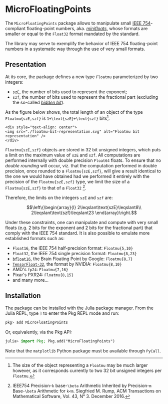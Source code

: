 # MicroFloatingPoints

The `MicroFloatingPoints` package allows to manipulate small [IEEE 754](https://en.wikipedia.org/wiki/IEEE_754)-compliant floating-point numbers, aka. [*minifloats*](https://en.wikipedia.org/wiki/Minifloat), whose formats are smaller or equal to the `Float32` format mandated by the standard.

The library may serve to exemplify the behavior of IEEE 754 floating-point numbers in a systematic way through the use of very small formats.

## Presentation

At its core, the package defines a new type `Floatmu` parameterized by two integers:

- `szE`, the number of bits used to represent the exponent;
- `szf`, the number of bits used to represent the fractional part (excluding the so-called [*hidden bit*](https://en.wikipedia.org/wiki/Significand#The_hidden_bit_in_floating_point)).

As the figure below shows, the total length of an object of the type `Floatmu{szE,szf}` is ``1+\text{szE}+\text{szf}`` bits[^1].

[^1]: The size of the object representing a `Floatmu` may be much larger however, as it corresponds currently to two 32 bit unsigned integers per `Floatmu`.

```@raw html
<div style="text-align: center">
<img src="./floatmu-bit-representation.svg" alt="Floatmu bit representation" />
</div>
```

`Floatmu{szE,szf}` objects are stored in 32 bit unsigned integers, which puts a limit on the maximum value of `szE` and `szf`. All computations are performed internally with double precision `Float64` floats. To ensure that no *double rounding* will occur, viz. that the computation performed in double precision, once rounded to a `Floatmu{szE,szf}`, will give a result identical to the one we would have obtained had we performed it entirely with the precision of the `Floatmu{szE,szf}` type, we limit the size of a `Floatmu{szE,szf}` to that of a `Float32` [^Rump2016].

[^Rump2016]: IEEE754 Precision-``k`` base-``\beta`` Arithmetic Inherited by Precision-``m`` Base-``\beta`` Arithmetic for ``k<m``. Siegfried M. Rump, ACM Transactions on Mathematical Software, Vol. 43, N° 3. December 2016.

Therefore, the limits on the integers `szE` and `szf` are:

```math
\left\{\begin{array}{l}
2\leqslant\text{szE}\leqslant8\\
2\leqslant\text{szf}\leqslant23
\end{array}\right.
```

Under these constraints, one can manipulate and compute with very small floats (e.g. 2 bits for the exponent and 2 bits for the fractional part) that comply with the IEEE 754 standard.
It is also possible to emulate more established formats such as:

- `Float16`, the IEEE 754 half-precision format: `Floatmu{5,10}`
- `Float32`, the IEEE 754 single precision format: `Floatmu{8,23}`
- [`bfloat16`](https://en.wikipedia.org/wiki/Bfloat16_floating-point_format), the Brain Floating Point by Google: `Floatmu{8,7}`
- [`TensorFloat-32`](https://blogs.nvidia.com/blog/2020/05/14/tensorfloat-32-precision-format/), the format by NVIDIA: `Floatmu{8,10}`
- AMD's `fp24`: `Floatmu{7,16}`
- Pixar's PXR24: `Floatmu{8,15}`
- and many more…

## Installation

The package can be installed with the Julia package manager. From the Julia REPL, type `]` to enter the Pkg REPL mode and run:

```julia
pkg> add MicroFloatingPoints
```

Or, equivalently, via the Pkg API:

```julia
julia> import Pkg; Pkg.add("MicroFloatingPoints")
```

Note that the `matplotlib` Python package must be available through `PyCall`.



